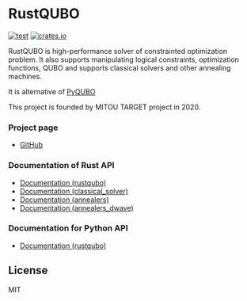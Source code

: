 # RustQUBO

[![test](https://github.com/yasuo-ozu/rustqubo/actions/workflows/ci.yml/badge.svg)](//github.com/yasuo-ozu/rustqubo/actions/workflows/ci.yml)
[![crates.io](https://img.shields.io/crates/v/rustqubo.svg)](//crates.io/rustqubo)

RustQUBO is high-performance solver of constrainted optimization problem.
It also supports manipulating logical constraints, optimization functions,
QUBO and supports classical solvers and other annealing machines.

It is alternative of [PyQUBO](//github.com/recruit-communications/pyqubo)

This project is founded by MITOU TARGET project in 2020.

### Project page
- [GitHub](//github.com/yasuo-ozu/rustqubo)

### Documentation of Rust API
- [Documentation (rustqubo)](//docs.rs/rustqubo/latest/rustqubo)
- [Documentation (classical_solver)](//docs.rs/classical_solver/latest/classical_solver)
- [Documentation (annealers)](//docs.rs/annealers/latest/annealers)
- [Documentation (annealers_dwave)](//docs.rs/annealers_dwave/latest/annealers_dwave)

### Documentation for Python API
- [Documentation (rustqubo)](//yasuo-ozu.github.io/rustqubo/)

## License

MIT

